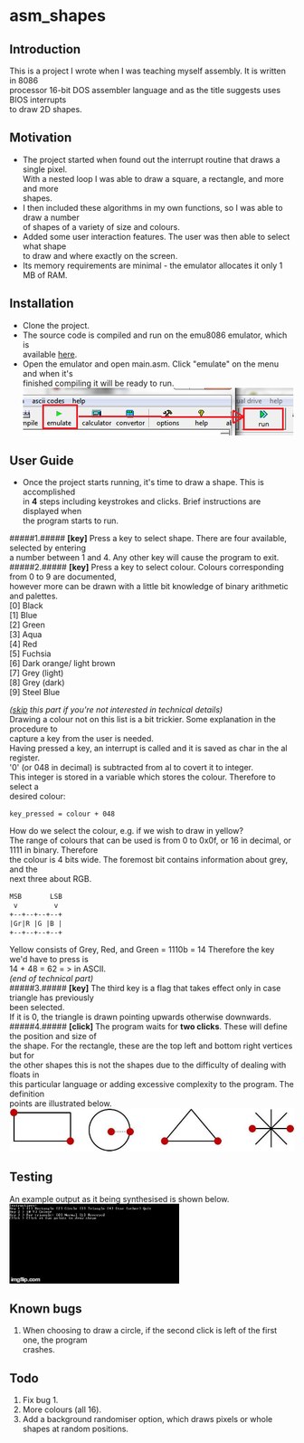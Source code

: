 # asm_shapes


## Introduction
This is a project I wrote when I was teaching myself assembly. It is written in 8086  
processor 16-bit DOS assembler language and as the title suggests uses BIOS interrupts  
to draw 2D shapes. 

## Motivation
* The project started when found out the interrupt routine that draws a single pixel.   
  With a nested loop I was able to draw a square, a rectangle, and more and more  
 shapes.    
* I then included these algorithms in my own functions, so I was able to draw a number  
  of shapes of a variety of size and colours.  
* Added some user interaction features. The user was then able to select what shape  
  to draw and where exactly on the screen.  
* Its memory requirements are minimal - the emulator allocates it only 1 MB of RAM.  

## Installation
* Clone the project.
* The source code is compiled and run on the emu8086 emulator, which is  
  available [here](https://www.dropbox.com/sh/tvg7johwjqhqkkz/AADR9SXBoJdvlKJy-z9sVbyGa?dl=0).  
* Open the emulator and open main.asm. Click "emulate" on the menu and when it's  
  finished compiling it will be ready to run.  
![alt-text](https://github.com/0xLeo/asm_shapes/blob/master/img/img1.png)

## User Guide
* Once the project starts running, it's time to draw a shape. This is accomplished  
in **4** steps including keystrokes and clicks. Brief instructions are displayed when  
the program starts to run.  

#####1.#####
**[key]** Press a key to select shape. There are four available, selected by entering  
  a number between 1 and 4. Any other key will cause the program to exit.    
#####2.#####
**[key]** Press a key to select colour. Colours corresponding from 0 to 9 are documented,  
      however more can be drawn with a little bit knowledge of binary arithmetic and palettes.  
    [0] Black  
    [1] Blue  
    [2] Green  
    [3] Aqua  
    [4] Red  
    [5] Fuchsia  
    [6] Dark orange/ light brown  
    [7] Grey (light)  
    [8] Grey (dark)  
    [9] Steel Blue  

*([skip](#end) this part if you're not interested in technical details)*  
   Drawing a colour not on this list is a bit trickier. Some explanation in the procedure to  
   capture a key from the user is needed.  
   Having pressed a key, an interrupt is called and it is saved as char in the al register.  
   '0' (or 048 in decimal) is subtracted from al to covert it to integer.  
   This integer is stored in a variable which stores the colour. Therefore to select a  
   desired colour:

```
key_pressed = colour + 048
```
   How do we select the colour, e.g. if we wish to draw in yellow?  
   The range of colours that can be used is from 0 to 0x0f, or 16 in decimal, or 1111 in binary.
   Therefore  
   the colour is 4 bits wide. The foremost bit contains information about grey, and the  
   next three about RGB. 
```
MSB       LSB
 v         v       
+--+--+--+--+
|Gr|R |G |B |
+--+--+--+--+
```
  
  Yellow consists of Grey, Red, and Green = 1110b = 14
  Therefore the key we'd have to press is  
  14 + 48 = 62 = > in ASCII.  
*<a id="end">(end of technical part)</a>*  
#####3.#####
**[key]** The third key is a flag that takes effect only in case triangle has previously  
      been selected.  
      If it is 0, the triangle is drawn pointing upwards otherwise downwards.  
#####4.#####
**[click]** The program waits for **two clicks**. These will define the position and size of  
   the shape. For the rectangle, these are the top left and bottom right vertices but for  
   the other shapes this is not the shapes due to the difficulty of dealing with floats in  
   this particular language or adding excessive complexity to the program. The definition  
   points are illustrated below.  
   ![alt-text](https://github.com/0xLeo/asm_shapes/blob/master/img/img2.jpg)

## Testing
An example output as it being synthesised is shown below.  
![alt-text](https://github.com/0xLeo/asm_shapes/blob/master/img/img3.gif)

## Known bugs
1. When choosing to draw a circle, if the second click is left of the first one, the program  
   crashes.

## Todo
1. Fix bug 1.
2. More colours (all 16).
3. Add a background randomiser option, which draws pixels or whole shapes at random positions.
